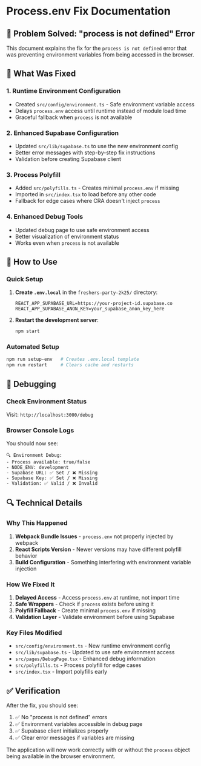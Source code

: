 # Process.env Fix Documentation

## 🚨 Problem Solved: "process is not defined" Error

This document explains the fix for the `process is not defined` error that was preventing environment variables from being accessed in the browser.

## 🔧 What Was Fixed

### 1. **Runtime Environment Configuration**
- Created `src/config/environment.ts` - Safe environment variable access
- Delays `process.env` access until runtime instead of module load time
- Graceful fallback when `process` is not available

### 2. **Enhanced Supabase Configuration**
- Updated `src/lib/supabase.ts` to use the new environment config
- Better error messages with step-by-step fix instructions
- Validation before creating Supabase client

### 3. **Process Polyfill**
- Added `src/polyfills.ts` - Creates minimal `process.env` if missing
- Imported in `src/index.tsx` to load before any other code
- Fallback for edge cases where CRA doesn't inject `process`

### 4. **Enhanced Debug Tools**
- Updated debug page to use safe environment access
- Better visualization of environment status
- Works even when `process` is not available

## 🚀 How to Use

### Quick Setup
1. **Create `.env.local`** in the `freshers-party-2k25/` directory:
   ```env
   REACT_APP_SUPABASE_URL=https://your-project-id.supabase.co
   REACT_APP_SUPABASE_ANON_KEY=your_supabase_anon_key_here
   ```

2. **Restart the development server**:
   ```bash
   npm start
   ```

### Automated Setup
```bash
npm run setup-env   # Creates .env.local template
npm run restart     # Clears cache and restarts
```

## 🐛 Debugging

### Check Environment Status
Visit: `http://localhost:3000/debug`

### Browser Console Logs
You should now see:
```
🔍 Environment Debug:
- Process available: true/false
- NODE_ENV: development
- Supabase URL: ✅ Set / ❌ Missing
- Supabase Key: ✅ Set / ❌ Missing
- Validation: ✅ Valid / ❌ Invalid
```

## 🔍 Technical Details

### Why This Happened
1. **Webpack Bundle Issues** - `process.env` not properly injected by webpack
2. **React Scripts Version** - Newer versions may have different polyfill behavior
3. **Build Configuration** - Something interfering with environment variable injection

### How We Fixed It
1. **Delayed Access** - Access `process.env` at runtime, not import time
2. **Safe Wrappers** - Check if `process` exists before using it
3. **Polyfill Fallback** - Create minimal `process.env` if missing
4. **Validation Layer** - Validate environment before using Supabase

### Key Files Modified
- `src/config/environment.ts` - New runtime environment config
- `src/lib/supabase.ts` - Updated to use safe environment access
- `src/pages/DebugPage.tsx` - Enhanced debug information
- `src/polyfills.ts` - Process polyfill for edge cases
- `src/index.tsx` - Import polyfills early

## ✅ Verification

After the fix, you should see:
1. ✅ No "process is not defined" errors
2. ✅ Environment variables accessible in debug page
3. ✅ Supabase client initializes properly
4. ✅ Clear error messages if variables are missing

The application will now work correctly with or without the `process` object being available in the browser environment.
